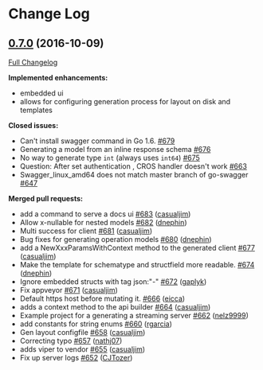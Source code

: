 # Change Log

## [0.7.0](https://github.com/syndbg/go-swagger/tree/0.7.0) (2016-10-09)
[Full Changelog](https://github.com/syndbg/go-swagger/compare/0.6.0...0.7.0)

**Implemented enhancements:**

- embedded ui
- allows for configuring generation process for layout on disk and templates

**Closed issues:**

- Can't install swagger command in Go 1.6. [\#679](https://github.com/syndbg/go-swagger/issues/679)
- Generating a model from an inline response schema [\#676](https://github.com/syndbg/go-swagger/issues/676)
- No way to generate type `int` \(always uses `int64`\) [\#675](https://github.com/syndbg/go-swagger/issues/675)
- Question: After set authentication , CROS handler doesn't work [\#663](https://github.com/syndbg/go-swagger/issues/663)
- Swagger\_linux\_amd64 does not match master branch of go-swagger [\#647](https://github.com/syndbg/go-swagger/issues/647)

**Merged pull requests:**

- add a command to serve a docs ui [\#683](https://github.com/syndbg/go-swagger/pull/683) ([casualjim](https://github.com/casualjim))
- Allow x-nullable for nested models [\#682](https://github.com/syndbg/go-swagger/pull/682) ([dnephin](https://github.com/dnephin))
- Multi success for client [\#681](https://github.com/syndbg/go-swagger/pull/681) ([casualjim](https://github.com/casualjim))
- Bug fixes for generating operation models [\#680](https://github.com/syndbg/go-swagger/pull/680) ([dnephin](https://github.com/dnephin))
- add a NewXxxParamsWithContext method to the generated client [\#677](https://github.com/syndbg/go-swagger/pull/677) ([casualjim](https://github.com/casualjim))
- Make the template for schematype and structfield  more readable. [\#674](https://github.com/syndbg/go-swagger/pull/674) ([dnephin](https://github.com/dnephin))
- Ignore embedded structs with tag json:"-" [\#672](https://github.com/syndbg/go-swagger/pull/672) ([gaplyk](https://github.com/gaplyk))
- Fix appveyor [\#671](https://github.com/syndbg/go-swagger/pull/671) ([casualjim](https://github.com/casualjim))
- Default https host before mutating it. [\#666](https://github.com/syndbg/go-swagger/pull/666) ([eicca](https://github.com/eicca))
- adds a context method to the api builder [\#664](https://github.com/syndbg/go-swagger/pull/664) ([casualjim](https://github.com/casualjim))
- Example project for a generating a streaming server [\#662](https://github.com/syndbg/go-swagger/pull/662) ([nelz9999](https://github.com/nelz9999))
- add constants for string enums [\#660](https://github.com/syndbg/go-swagger/pull/660) ([rgarcia](https://github.com/rgarcia))
- Gen layout configfile [\#658](https://github.com/syndbg/go-swagger/pull/658) ([casualjim](https://github.com/casualjim))
- Correcting typo [\#657](https://github.com/syndbg/go-swagger/pull/657) ([nathj07](https://github.com/nathj07))
- adds viper to vendor [\#655](https://github.com/syndbg/go-swagger/pull/655) ([casualjim](https://github.com/casualjim))
- Fix up server logs [\#652](https://github.com/syndbg/go-swagger/pull/652) ([CJTozer](https://github.com/CJTozer))

